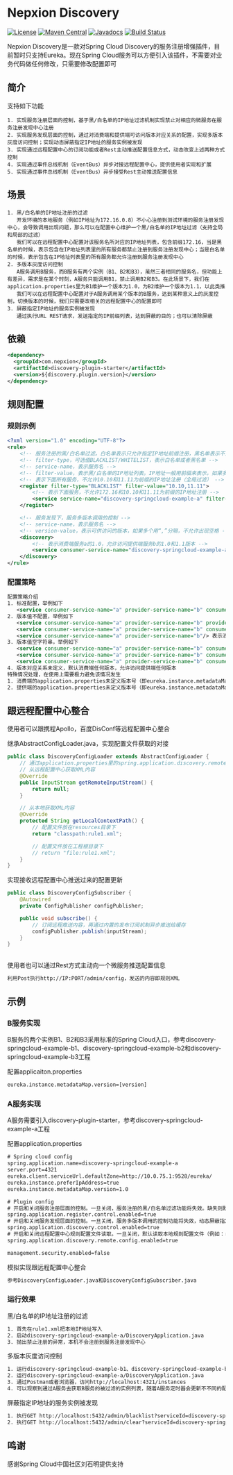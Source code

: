 # Nepxion Discovery
[![License](https://img.shields.io/badge/License-Apache%202.0-blue.svg?label=license)](https://github.com/Nepxion/Discovery/blob/master/LICENSE)
[![Maven Central](https://img.shields.io/maven-central/v/com.nepxion/discovery.svg?label=maven%20central)](http://search.maven.org/#search%7Cga%7C1%7Cg%3A%22com.nepxion%22%20AND%20discovery)
[![Javadocs](http://www.javadoc.io/badge/com.nepxion/discovery-plugin.svg)](http://www.javadoc.io/doc/com.nepxion/discovery-plugin)
[![Build Status](https://travis-ci.org/Nepxion/Discovery.svg?branch=master)](https://travis-ci.org/Nepxion/Discovery)

Nepxion Discovery是一款对Spring Cloud Discovery的服务注册增强插件，目前暂时只支持Eureka。现在Spring Cloud服务可以方便引入该插件，不需要对业务代码做任何修改，只需要修改配置即可

## 简介
支持如下功能

    1. 实现服务注册层面的控制，基于黑/白名单的IP地址过滤机制实现禁止对相应的微服务在服务注册发现中心注册
    2. 实现服务发现层面的控制，通过对消费端和提供端可访问版本对应关系的配置，实现多版本灰度访问控制；实现动态屏蔽指定IP地址的服务实例被发现
    3. 实现通过远程配置中心的订阅功能或者Rest主动推送配置信息方式，动态改变上述两种方式控制
    4. 实现通过事件总线机制（EventBus）异步对接远程配置中心，提供使用者实现和扩展
    5. 实现通过事件总线机制（EventBus）异步接受Rest主动推送配置信息

## 场景

    1. 黑/白名单的IP地址注册的过滤
       开发环境的本地服务（例如IP地址为172.16.0.8）不小心注册到测试环境的服务注册发现中心，会导致调用出现问题，那么可以在配置中心维护一个黑/白名单的IP地址过滤（支持全局和局部的过滤）
       我们可以在远程配置中心配置对该服务名所对应的IP地址列表，包含前缀172.16，当是黑名单的时候，表示包含在IP地址列表里的所有服务都禁止注册到服务注册发现中心；当是白名单的时候，表示包含在IP地址列表里的所有服务都允许注册到服务注册发现中心
    2. 多版本灰度访问控制
       A服务调用B服务，而B服务有两个实例（B1、B2和B3），虽然三者相同的服务名，但功能上有差异，需求是在某个时刻，A服务只能调用B1，禁止调用B2和B3。在此场景下，我们在application.properties里为B1维护一个版本为1.0，为B2维护一个版本为1.1，以此类推
       我们可以在远程配置中心配置对于A服务调用某个版本的B服务，达到某种意义上的灰度控制，切换版本的时候，我们只需要改相关的远程配置中心的配置即可
    3. 屏蔽指定IP地址的服务实例被发现
       通过执行URL REST请求，发送指定的IP前缀列表，达到屏蔽的目的；也可以清除屏蔽

## 依赖
```xml
<dependency>
  <groupId>com.nepxion</groupId>
  <artifactId>discovery-plugin-starter</artifactId>
  <version>${discovery.plugin.version}</version>
</dependency>
```

## 规则配置
### 规则示例
```xml
<?xml version="1.0" encoding="UTF-8"?>
<rule>
    <!-- 服务注册的黑/白名单过滤。白名单表示只允许指定IP地址前缀注册，黑名单表示不允许指定IP地址前缀注册。每个服务只能同时开启要么白名单，要么黑名单 -->
    <!-- filter-type，可选值BLACKLIST/WHITELIST，表示白名单或者黑名单 -->
    <!-- service-name，表示服务名 -->
    <!-- filter-value，表示黑/白名单的IP地址列表。IP地址一般用前缀来表示，如果多个用“,”分隔，不允许出现空格 -->
    <!-- 表示下面所有服务，不允许10.10和11.11为前缀的IP地址注册（全局过滤） -->
    <register filter-type="BLACKLIST" filter-value="10.10,11.11">
        <!-- 表示下面服务，不允许172.16和10.10和11.11为前缀的IP地址注册 -->
        <service service-name="discovery-springcloud-example-a" filter-value="172.16"/>
    </register>

    <!-- 服务发现下，服务多版本调用的控制 -->
    <!-- service-name，表示服务名 -->
    <!-- version-value，表示可供访问的版本，如果多个用“,”分隔，不允许出现空格 -->
    <discovery>
        <!-- 表示消费端服务a的1.0，允许访问提供端服务b的1.0和1.1版本 -->
        <service consumer-service-name="discovery-springcloud-example-a" provider-service-name="discovery-springcloud-example-b" consumer-version-value="1.0" provider-version-value="1.0,1.1"/>
    </discovery>
</rule>
```

### 配置策略
```xml
配置策略介绍
1. 标准配置，举例如下
   <service consumer-service-name="a" provider-service-name="b" consumer-version-value="1.0" provider-version-value="1.0,1.1"/> 表示消费端1.0版本，允许访问提供端1.0和1.1版本
2. 版本值不配置，举例如下
   <service consumer-service-name="a" provider-service-name="b" provider-version-value="1.0,1.1"/> 表示消费端任何版本，允许访问提供端1.0和1.1版本
   <service consumer-service-name="a" provider-service-name="b" consumer-version-value="1.0"/> 表示消费端1.0版本，允许访问提供端任何版本
   <service consumer-service-name="a" provider-service-name="b"/> 表示消费端任何版本，允许访问提供端任何版本
3. 版本值空字符串，举例如下
   <service consumer-service-name="a" provider-service-name="b" consumer-version-value="" provider-version-value="1.0,1.1"/> 表示消费端任何版本，允许访问提供端1.0和1.1版本
   <service consumer-service-name="a" provider-service-name="b" consumer-version-value="1.0" provider-version-value=""/> 表示消费端1.0版本，允许访问提供端任何版本
   <service consumer-service-name="a" provider-service-name="b" consumer-version-value="" provider-version-value=""/> 表示消费端任何版本，允许访问提供端任何版本
4. 版本对应关系未定义，默认消费端任何版本，允许访问提供端任何版本
特殊情况处理，在使用上需要极力避免该情况发生
1. 消费端的application.properties未定义版本号（即eureka.instance.metadataMap.version不存在），则该消费端可以访问提供端任何版本
2. 提供端的application.properties未定义版本号（即eureka.instance.metadataMap.version不存在），当消费端在xml里不做任何版本配置，才可以访问该提供端
```

## 跟远程配置中心整合
使用者可以跟携程Apollo，百度DisConf等远程配置中心整合

继承AbstractConfigLoader.java，实现配置文件获取的对接
```java
public class DiscoveryConfigLoader extends AbstractConfigLoader {
    // 通过application.properties里的spring.application.discovery.remote.config.enabled=true，来决定走远程配置中心，还是本地
    // 从远程配置中心获取XML内容
    @Override
    public InputStream getRemoteInputStream() {
        return null;
    }

    // 从本地获取XML内容
    @Override
    protected String getLocalContextPath() {
        // 配置文件放在resources目录下
        return "classpath:rule1.xml";

        // 配置文件放在工程根目录下
        // return "file:rule1.xml";
    }
}
```

实现接收远程配置中心推送过来的配置更新
```java
public class DiscoveryConfigSubscriber {
    @Autowired
    private ConfigPublisher configPublisher;

    public void subscribe() {
        // 订阅远程推送内容，再通过内置的发布订阅机制异步推送给缓存
        configPublisher.publish(inputStream);
    }
}
```

##
使用者也可以通过Rest方式主动向一个微服务推送配置信息
```xml
利用Post执行http://IP:PORT/admin/config，发送的内容即规则XML
```

## 示例
### B服务实现
B服务的两个实例B1、B2和B3采用标准的Spring Cloud入口，参考discovery-springcloud-example-b1、discovery-springcloud-example-b2和discovery-springcloud-example-b3工程

配置applicaiton.properties
```xml
eureka.instance.metadataMap.version=[version]
```

### A服务实现
A服务需要引入discovery-plugin-starter，参考discovery-springcloud-example-a工程

配置application.properties
```xml
# Spring cloud config
spring.application.name=discovery-springcloud-example-a
server.port=4321
eureka.client.serviceUrl.defaultZone=http://10.0.75.1:9528/eureka/
eureka.instance.preferIpAddress=true
eureka.instance.metadataMap.version=1.0

# Plugin config
# 开启和关闭服务注册层面的控制。一旦关闭，服务注册的黑/白名单过滤功能将失效。缺失则默认为true
spring.application.register.control.enabled=true
# 开启和关闭服务发现层面的控制。一旦关闭，服务多版本调用的控制功能将失效，动态屏蔽指定IP地址的服务实例被发现的功能将失效。缺失则默认为true
spring.application.discovery.control.enabled=true
# 开启和关闭远程配置中心规则配置文件读取。一旦关闭，默认读取本地规则配置文件（例如：rule.xml）。缺失则默认为true
spring.application.discovery.remote.config.enabled=true

management.security.enabled=false
```

模拟实现跟远程配置中心整合
```xml
参考DiscoveryConfigLoader.java和DiscoveryConfigSubscriber.java
```

### 运行效果
黑/白名单的IP地址注册的过滤
```xml
1. 首先在rule1.xml把本地IP地址写入
2. 启动discovery-springcloud-example-a/DiscoveryApplication.java
3. 抛出禁止注册的异常，本机不会注册到服务注册发现中心
```

多版本灰度访问控制
```xml
1. 运行discovery-springcloud-example-b1、discovery-springcloud-example-b2和discovery-springcloud-example-b3下的DiscoveryApplication.java，
2. 运行discovery-springcloud-example-a/DiscoveryApplication.java
3. 通过Postman或者浏览器，访问http://localhost:4321/instances
4. 可以观察到通过A服务去获取B服务的被过滤的实例列表，随着A服务定时器会更新不不同的配置，获取到的实例列表也随着变更
```

屏蔽指定IP地址的服务实例被发现
```xml
1. 执行GET http://localhost:5432/admin/blacklist?serviceId=discovery-springcloud-example-b&ip=192.168,172.16，动态屏蔽
2. 执行GET http://localhost:5432/admin/clear?serviceId=discovery-springcloud-example-b，动态取消屏蔽
```

## 鸣谢
感谢Spring Cloud中国社区刘石明提供支持
